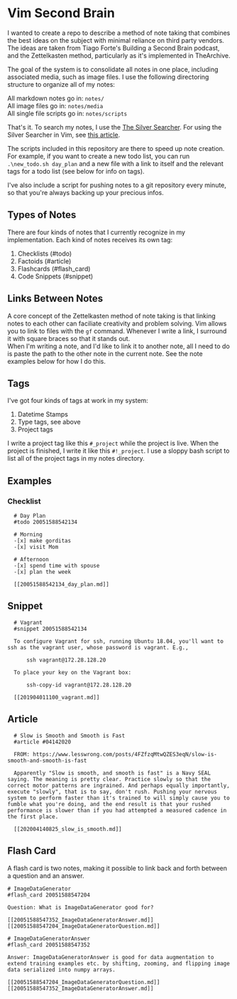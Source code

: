 # Vim Second Brain  

I wanted to create a repo to describe a method of note taking that combines the best ideas on the subject 
with minimal reliance on third party vendors. The ideas are taken from Tiago Forte's Building a Second Brain 
podcast, and the Zettelkasten method, particularly as it's implemented in TheArchive.  

The goal of the system is to consolidate all notes in one place, including associated media, such as image files. I use the following directoring structure to organize all of my notes:  

All markdown notes go in: `notes/`  
All image files go in: `notes/media`  
All single file scripts go in: `notes/scripts`  

That's it. To search my notes, I use the [The Silver Searcher](https://github.com/ggreer/the_silver_searcher). For using the Silver Searcher in Vim, see [this article](https://thoughtbot.com/blog/faster-grepping-in-vim).  

The scripts included in this repository are there to speed up note creation. For example, if you want to create a new todo list, you can run `.\new_todo.sh day_plan` and a new file with a link to itself and the
relevant tags for a todo list (see below for info on tags).  

I've also include a script for pushing notes to a git repository every minute, so that you're always backing up your precious infos.  

## Types of Notes  
There are four kinds of notes that I currently 
recognize in my implementation. Each kind of notes receives its own tag:

1. Checklists (#todo)
2. Factoids (#article)
3. Flashcards (#flash_card)
4. Code Snippets (#snippet)

## Links Between Notes  
A core concept of the Zettelkasten method of note taking is that linking notes to each other can faciliate creativity and problem solving. Vim allows you to link to files with the `gf` command. Whenever I write a link, I surround it with square braces so that it stands out.  
When I'm writing a note, and I'd like to link it to another note, all I need to do is paste the path to the other note in the current note. See the note examples below for how I do this.  


## Tags  
I've got four kinds of tags at work in my system:  
1. Datetime Stamps  
2. Type tags, see above  
3. Project tags  

I write a project tag like this `#_project` while the project is live. When the project is finished, I write it like this `#!_project`. I use a sloppy bash script to list all of the project tags in my notes 
directory.

## Examples  

### Checklist  

```
  # Day Plan  
  #todo 20051588542134  

  # Morning  
  -[x] make gorditas  
  -[x] visit Mom  

  # Afternoon
  -[x] spend time with spouse  
  -[x] plan the week  

  [[20051588542134_day_plan.md]]
```

## Snippet  
```
  # Vagrant  
  #snippet 20051588542134  

  To configure Vagrant for ssh, running Ubuntu 18.04, you'll want to ssh as the vagrant user, whose password is vagrant. E.g.,

      ssh vagrant@172.28.128.20
   
  To place your key on the Vagrant box:

      ssh-copy-id vagrant@172.28.128.20

  [[201904011100_vagrant.md]]
```

## Article  
```
  # Slow is Smooth and Smooth is Fast  
  #article #04142020  

  FROM: https://www.lesswrong.com/posts/4FZfzqMtwQZES3eqN/slow-is-smooth-and-smooth-is-fast  

  Apparently "Slow is smooth, and smooth is fast" is a Navy SEAL saying. The meaning is pretty clear. Practice slowly so that the correct motor patterns are ingrained. And perhaps equally importantly, execute "slowly", that is to say, don't rush. Pushing your nervous system to perform faster than it's trained to will simply cause you to fumble what you're doing, and the end result is that your rushed performance is slower than if you had attempted a measured cadence in the first place.  

  [[202004140825_slow_is_smooth.md]]
```

## Flash Card  
A flash card is two notes, making it possible to link back and forth between a question and an answer.  

```
# ImageDataGenerator
#flash_card 20051588547204

Question: What is ImageDataGenerator good for?

[[20051588547352_ImageDataGeneratorAnswer.md]]
[[20051588547204_ImageDataGeneratorQuestion.md]]

```

```
# ImageDataGeneratorAnswer
#flash_card 20051588547352

Answer: ImageDataGeneratorAnswer is good for data augmentation to extend training examples etc. by shifting, zooming, and flipping image
data serialized into numpy arrays.

[[20051588547204_ImageDataGeneratorQuestion.md]]
[[20051588547352_ImageDataGeneratorAnswer.md]]
```
